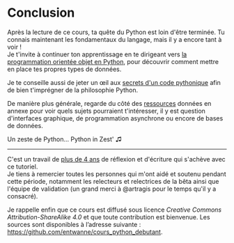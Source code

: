 # Conclusion

Après la lecture de ce cours, ta quête du Python est loin d'être terminée.
Tu connais maintenant les fondamentaux du langage, mais il y a encore tant à voir !  
Je t'invite à continuer ton apprentissage en te dirigeant vers [la programmation orientée objet en Python](https://zestedesavoir.com/tutoriels/1253/la-programmation-orientee-objet-en-python/), pour découvrir comment mettre en place tes propres types de données.

Je te conseille aussi de jeter un œil aux [secrets d'un code pythonique](https://zestedesavoir.com/articles/1079/les-secrets-dun-code-pythonique/) afin de bien t'imprégner de la philosophie Python.

De manière plus générale, regarde du côté des [ressources](https://zestedesavoir.com/tutoriels/2514/un-zeste-de-python/10-annexes/9-resources/) données en annexe pour voir quels sujets pourraient t'intéresser, il y est question d'interfaces graphique, de programmation asynchrone ou encore de bases de données.

Un zeste de Python… Python in Zest' ♫

---------------------

C'est un travail de [plus de 4 ans](https://zestedesavoir.com/billets/1956/de-la-difficulte-decrire-un-cours-python-pour-debutants/) de réflexion et d'écriture qui s'achève avec ce tutoriel.  
Je tiens à remercier toutes les personnes qui m'ont aidé et soutenu pendant cette période, notamment les relecteurs et relectrices de la bêta ainsi que l'équipe de validation (un grand merci à @artragis pour le temps qu'il y a consacré).

Je rappelle enfin que ce cours est diffusé sous licence _Creative Commons Attribution-ShareAlike 4.0_ et que toute contribution est bienvenue. Les sources sont disponibles à l’adresse suivante : <https://github.com/entwanne/cours_python_debutant>.

